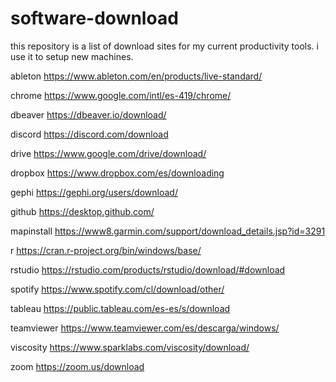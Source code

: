 # software-download
this repository is a list of download sites for my current productivity tools. i use it to setup new machines.

ableton	    https://www.ableton.com/en/products/live-standard/ 

chrome	    https://www.google.com/intl/es-419/chrome/ 

dbeaver	    https://dbeaver.io/download/ 

discord   	https://discord.com/download 

drive       https://www.google.com/drive/download/

dropbox 	  https://www.dropbox.com/es/downloading 

gephi	      https://gephi.org/users/download/ 

github	    https://desktop.github.com/ 

mapinstall  https://www8.garmin.com/support/download_details.jsp?id=3291    

r	          https://cran.r-project.org/bin/windows/base/ 

rstudio 	  https://rstudio.com/products/rstudio/download/#download 

spotify	    https://www.spotify.com/cl/download/other/ 

tableau	    https://public.tableau.com/es-es/s/download 

teamviewer	https://www.teamviewer.com/es/descarga/windows/ 

viscosity 	https://www.sparklabs.com/viscosity/download/ 

zoom	      https://zoom.us/download 

